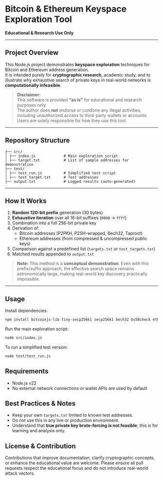 # Bitcoin & Ethereum Keyspace Exploration Tool

**Educational & Research Use Only**

---

## Project Overview

This Node.js project demonstrates **keyspace exploration** techniques for Bitcoin and Ethereum address generation.  
It is intended purely for **cryptographic research**, academic study, and to illustrate why exhaustive search of private keys in real-world networks is **computationally infeasible**.

> **Disclaimer:**  
> This software is provided **“as is”** for educational and research purposes only.  
> The author does **not** endorse or condone any illegal activities, including unauthorized access to third-party wallets or accounts.  
> Users are solely responsible for how they use this tool.

---

## Repository Structure

```
├── src/
│ ├── index.js             # Main exploration script
│ ├── target.txt           # List of sample addresses for demonstration
├── test/
│ ├── test_run.js          # Simplified test script
│ ├── test_target.txt      # Test addresses
├── output.txt             # Logged results (auto-generated)
```

---

## How It Works

1. **Random 120-bit prefix** generation (30 bytes)  
2. **Exhaustive iteration** over all 16-bit suffixes (`0000` → `ffff`)  
3. Combination into a full 256-bit private key  
4. Derivation of:
   - Bitcoin addresses (P2PKH, P2SH-wrapped, Bech32, Taproot)  
   - Ethereum addresses (from compressed & uncompressed public keys)  
5. Comparison against a predefined list (`targets.txt` or `test_targets.txt`)  
6. Matched results appended to `output.txt`

> **Note:** This method is a **conceptual demonstration**. Even with this prefix/suffix approach, the effective search space remains astronomically large, making real-world key discovery practically impossible.

---

## Usage

Install dependencies:
```bash
npm install bitcoinjs-lib tiny-secp256k1 secp256k1 bech32 bs58check ethereum-cryptography
```
Run the main exploration script:
```bash
node src/index.js
```
To run a simplified test version:
```bash
node test/test_run.js
```

## Requirements

- Node.js v22
- No external network connections or wallet APIs are used by default

## Best Practices & Notes

- Keep your own `targets.txt` limited to known test addresses.
- Do not use this in any live or production environment.
- Understand that **true private key brute-forcing is not feasible**; this is for learning and analysis only.

## License & Contribution

Contributions that improve documentation, clarify cryptographic concepts, or enhance the educational value are welcome.
Please ensure all pull requests respect the educational focus and do not introduce real-world attack vectors.